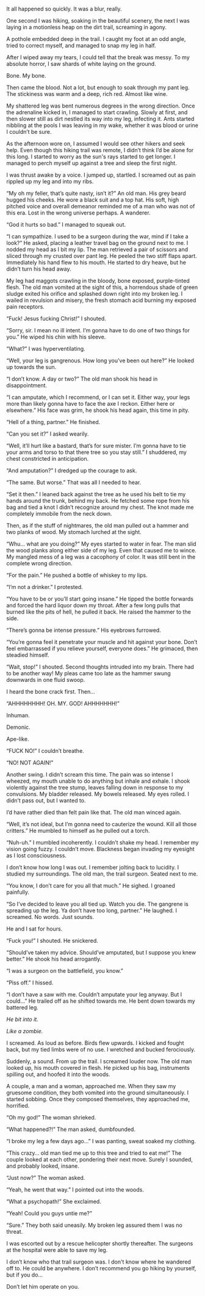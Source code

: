 It all happened so quickly. It was a blur, really. 

One second I was hiking, soaking in the beautiful scenery, the next I was laying in a motionless heap on the dirt trail, screaming in agony. 

A pothole embedded deep in the trail. I caught my foot at an odd angle, tried to correct myself, and managed to snap my leg in half.  

After I wiped away my tears, I could tell that the break was messy. To my absolute horror, I saw shards of white laying on the ground.

Bone. My bone. 

Then came the blood. Not a lot, but enough to soak through my pant leg. The stickiness was warm and a deep, rich red. Almost like wine. 

My shattered leg was bent numerous degrees in the wrong direction. Once the adrenaline kicked in, I managed to start crawling. Slowly at first, and then slower still as dirt nestled its way into my leg, infecting it. Ants started nibbling at the pools I was leaving in my wake, whether it was blood or urine I couldn’t be sure. 

As the afternoon wore on, I assumed I would see other hikers and seek help. Even though this hiking trail was remote, I didn’t think I’d be alone for this long. I started to worry as the sun's rays started to get longer. I managed to perch myself up against a tree and sleep the first night.

I was thrust awake by a voice. I jumped up, startled. I screamed out as pain rippled up my leg and into my ribs. 

“My oh my feller, that’s quite nasty, isn’t it?” An old man. His grey beard hugged his cheeks. He wore a black suit and a top hat. His soft, high pitched voice and overall demeanor reminded me of a man who was not of this era. Lost in the wrong universe perhaps. A wanderer. 

“God it hurts so bad.” I managed to squeak out. 

“I can sympathize. I used to be a surgeon during the war, mind if I take a look?” He asked, placing a leather travel bag on the ground next to me. I nodded my head as I bit my lip. The man retrieved a pair of scissors and sliced through my crusted over pant leg. He peeled the two stiff flaps apart. Immediately his hand flew to his mouth. He started to dry heave, but he didn’t turn his head away. 

My leg had maggots crawling in the bloody, bone exposed, purple-tinted flesh. The old man vomited at the sight of this, a horrendous shade of green sludge exited his orifice and splashed down right into my broken leg. I wailed in revulsion and misery, the fresh stomach acid burning my exposed pain receptors. 

“Fuck! Jesus fucking Christ!” I shouted.

“Sorry, sir. I mean no ill intent. I’m gonna have to do one of two things for you.” He wiped his chin with his sleeve. 

“What?” I was hyperventilating. 

“Well, your leg is gangrenous. How long you’ve been out here?” He looked up towards the sun. 

“I don’t know. A day or two?” The old man shook his head in disappointment. 

“I can amputate, which I recommend, or I can set it. Either way, your legs more than likely gonna have to face the axe I reckon. Either here or elsewhere.” His face was grim, he shook his head again, this time in pity.

“Hell of a thing, partner.” He finished. 

“Can you set it?” I asked wearily. 

“Well, it’ll hurt like a bastard, that’s for sure mister. I’m gonna have to tie your arms and torso to that there tree so you stay still.” I shuddered, my chest constricted in anticipation.

“And amputation?” I dredged up the courage to ask. 

“The same. But worse.” That was all I needed to hear. 

“Set it then.” I leaned back against the tree as he used his belt to tie my hands around the trunk, behind my back. He fetched some rope from his bag and tied a knot I didn’t recognize around my chest. The knot made me completely immobile from the neck down. 

Then, as if the stuff of nightmares, the old man pulled out a hammer and two planks of wood. My stomach lurched at the sight. 

“Whu… what are you doing?” My eyes started to water in fear. The man slid the wood planks along either side of my leg. Even that caused me to wince. My mangled mess of a leg was a cacophony of color. It was still bent in the complete wrong direction. 

“For the pain.” He pushed a bottle of whiskey to my lips. 

“I’m not a drinker.” I protested.

“You have to be or you’ll start going insane.” He tipped the bottle forwards and forced the hard liquor down my throat. After a few long pulls that burned like the pits of hell, he pulled it back. He raised the hammer to the side.

“There’s gonna be intense pressure.” His eyebrows furrowed. 

“You’re gonna feel it penetrate your muscle and hit against your bone. Don’t feel embarrassed if you relieve yourself, everyone does.” He grimaced, then steadied himself. 

“Wait, stop!” I shouted. Second thoughts intruded into my brain. There had to be another way! My pleas came too late as the hammer swung downwards in one fluid swoop. 

I heard the bone crack first. Then…

“AHHHHHHHH! OH. MY. GOD! AHHHHHHH!” 

Inhuman. 

Demonic. 

Ape-like. 

“FUCK NO!” I couldn’t breathe. 

“NO! NOT AGAIN!” 

Another swing. I didn’t scream this time. The pain was so intense I wheezed, my mouth unable to do anything but inhale and exhale. I shook violently against the tree stump, leaves falling down in response to my convulsions. My bladder released. My bowels released. My eyes rolled. I didn’t pass out, but I wanted to. 

I’d have rather died than felt pain like that. The old man winced again. 

“Well, it’s not ideal, but I’m gonna need to cauterize the wound. Kill all those critters.” He mumbled to himself as he pulled out a torch. 

“Nuh-uh.” I mumbled incoherently. I couldn’t shake my head. I remember my vision going fuzzy. I couldn’t move. Blackness began invading my eyesight as I lost consciousness. 

I don’t know how long I was out. I remember jolting back to lucidity. I studied my surroundings. The old man, the trail surgeon. Seated next to me. 

“You know, I don’t care for you all that much.” He sighed. I groaned painfully. 

“So I’ve decided to leave you all tied up. Watch you die. The gangrene is spreading up the leg. Ya don’t have too long, partner.” He laughed. I screamed. No words. Just sounds. 

He and I sat for hours. 

“Fuck you!” I shouted. He snickered.

“Should’ve taken my advice. Should’ve amputated, but I suppose you knew better.” He shook his head arrogantly. 

“I was a surgeon on the battlefield, you know.”

“Piss off.” I hissed.

“I don’t have a saw with me. Couldn’t amputate your leg anyway. But I could…” He trailed off as he shifted towards me. He bent down towards my battered leg.

*He bit into it.*

*Like a zombie.*

I screamed. As loud as before. Birds flew upwards. I kicked and fought back, but my tied limbs were of no use. I wretched and bucked ferociously. 

Suddenly, a sound. From up the trail. I screamed louder now. The old man looked up, his mouth covered in flesh. He picked up his bag, instruments spilling out, and hoofed it into the woods. 

A couple, a man and a woman, approached me. When they saw my gruesome condition, they both vomited into the ground simultaneously. I started sobbing. Once they composed themselves, they approached me, horrified. 

“Oh my god!” The woman shrieked. 

“What happened?!” The man asked, dumbfounded. 

“I broke my leg a few days ago…” I was panting, sweat soaked my clothing.

“This crazy… old man tied me up to this tree and tried to eat me!” The couple looked at each other, pondering their next move. Surely I sounded, and probably looked, insane. 

“Just now?” The woman asked.

“Yeah, he went that way.” I pointed out into the woods. 

“What a psychopath!” She exclaimed.

“Yeah! Could you guys untie me?” 

“Sure.” They both said uneasily. My broken leg assured them I was no threat. 

I was escorted out by a rescue helicopter shortly thereafter. The surgeons at the hospital were able to save my leg. 

I don’t know who that trail surgeon was. I don't know where he wandered off to. He could be anywhere. I don’t recommend you go hiking by yourself, but if you do…

Don’t let him operate on you.